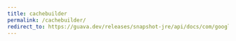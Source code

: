 ```yaml
---
title: cachebuilder
permalink: /cachebuilder/
redirect_to: https://guava.dev/releases/snapshot-jre/api/docs/com/google/common/cache/CacheBuilder.html
---
```

